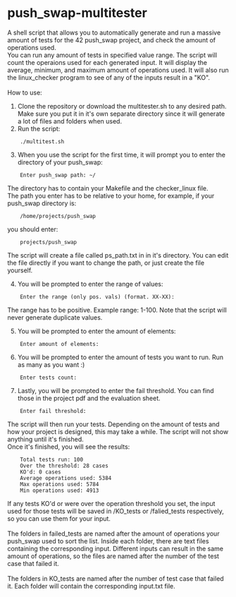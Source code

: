 # push_swap-multitester
A shell script that allows you to automatically generate and run a massive amount of tests for the 42 push_swap project, and check the amount of operations used.\
You can run any amount of tests in specified value range. The script will count the operaions used for each generated input. It will display the average, minimum, and maximum amount of operations used. It will also run the linux_checker program to see of any of the inputs result in a "KO".\
\
How to use:
1. Clone the repository or download the multitester.sh to any desired path. Make sure you put it in it's own separate directory since it will generate a lot of files and folders when used.
2. Run the script:

```
    ./multitest.sh
```

3. When you use the script for the first time, it will prompt you to enter the directory of your push_swap:

```
    Enter push_swap path: ~/
```

   The directory has to contain your Makefile and the checker_linux file.\
   The path you enter has to be relative to your home, for example, if your push_swap directory is:

```
    /home/projects/push_swap
```

   you should enter:

```
    projects/push_swap
```

   The script will create a file called ps_path.txt in in it's directory. You can edit the file directly if you want to change the path, or just create the file yourself.

4. You will be prompted to enter the range of values: 
```
    Enter the range (only pos. vals) (format. XX-XX):
```
   The range has to be positive. Example range: 1-100. Note that the script will never generate duplicate values.

5. You will be prompted to enter the amount of elements:

```
    Enter amount of elements:
```

6. You will be prompted to enter the amount of tests you want to run. Run as many as you want :)

```
    Enter tests count:
```

7. Lastly, you will be prompted to enter the fail threshold. You can find those in the project pdf and the evaluation sheet.

```
    Enter fail threshold:
```

The script will then run your tests. Depending on the amount of tests and how your project is designed, this may take a while. The script will not show anything until it's finished.\
Once it's finished, you will see the results:

```
	Total tests run: 100
	Over the threshold: 28 cases
	KO'd: 0 cases
	Average operations used: 5384
	Max operations used: 5784
	Min operations used: 4913
```

If any tests KO'd or were over the operation threshold you set, the input used for those tests will be saved in /KO_tests or /falied_tests respectively, so you can use them for your input.\
\
The folders in failed_tests are named after the amount of operations your push_swap used to sort the list. Inside each folder, there are text files containing the corresponding input. Different inputs can result in the same amount of operations, so the files are named after the number of the test case that failed it.\
\
The folders in KO_tests are named after the number of test case that failed it. Each folder will contain the corresponding input.txt file.
